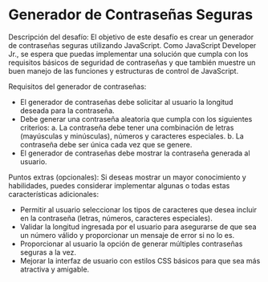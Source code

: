 # Generador de Contraseñas Seguras

Descripción del desafío:
El objetivo de este desafío es crear un generador de contraseñas seguras utilizando JavaScript. Como JavaScript Developer Jr., se espera que puedas implementar una solución que cumpla con los requisitos básicos de seguridad de contraseñas y que también muestre un buen manejo de las funciones y estructuras de control de JavaScript.

Requisitos del generador de contraseñas:
- El generador de contraseñas debe solicitar al usuario la longitud deseada para la contraseña.
- Debe generar una contraseña aleatoria que cumpla con los siguientes criterios:
  a. La contraseña debe tener una combinación de letras (mayúsculas y minúsculas), números y caracteres especiales.
  b. La contraseña debe ser única cada vez que se genere.
- El generador de contraseñas debe mostrar la contraseña generada al usuario.

Puntos extras (opcionales):
Si deseas mostrar un mayor conocimiento y habilidades, puedes considerar implementar algunas o todas estas características adicionales:
- Permitir al usuario seleccionar los tipos de caracteres que desea incluir en la contraseña (letras, números, caracteres especiales).
- Validar la longitud ingresada por el usuario para asegurarse de que sea un número válido y proporcionar un mensaje de error si no lo es.
- Proporcionar al usuario la opción de generar múltiples contraseñas seguras a la vez.
- Mejorar la interfaz de usuario con estilos CSS básicos para que sea más atractiva y amigable.

